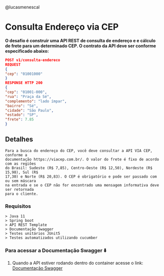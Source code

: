@lucasmenescal

# Consulta Endereço via CEP

**O desafio é construir uma API REST de consulta de endereço e e cálculo de frete para
um determinado CEP. O contrato da API deve ser conforme especificado abaixo:**

```json
POST v1/consulta-endereco
REQUEST
{
"cep": "01001000"
}
RESPONSE HTTP 200
{
"cep": "01001-000",
"rua": "Praça da Sé",
"complemento": "lado ímpar",
"bairro": "Sé",
"cidade": "São Paulo",
"estado": "SP",
"frete": 7.85
}
```
## Detalhes
```
Para a busca do endereço do CEP, você deve consultar a API VIA CEP, conforme a
documentação https://viacep.com.br/. O valor do frete é fixo de acordo com as regiões
do Brasil: Sudeste (R$ 7,85), Centro-Oeste (R$ 12,50), Nordeste (R$ 15,98), Sul (R$
17,30) e Norte (R$ 20,83). O CEP é obrigatório e pode ser passado com ou sem máscara
na entrada e se o CEP não for encontrado uma mensagem informativa deve ser retornada
para o cliente.
```

### Requisitos

```
> Java 11
> Spring boot
> API REST Template
> Documentação Swagger
> Testes unitários JUnit5
> Testes automatizados utilizando cucumber
```

### Para acessar a Documentação Swagger ⬇️
1. Quando a API estiver rodando dentro do container acesse o link: 
[Documentação Swagger](http://localhost:8080/swagger-ui/index.html)